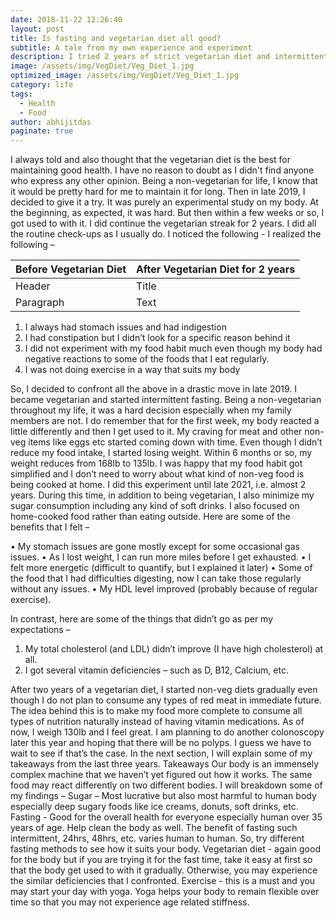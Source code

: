 ```yaml
---
date: 2018-11-22 12:26:40
layout: post
title: Is fasting and vegetarian diet all good?
subtitle: A tale from my own experience and experiment
description: I tried 2 years of strict vegetarian diet and intermittent fasting and this is what I learned.
image: /assets/img/VegDiet/Veg_Diet_1.jpg
optimized_image: /assets/img/VegDiet/Veg_Diet_1.jpg
category: life
tags:
  - Health
  - Food
author: abhijitdas
paginate: true
---
```

I always told and also thought that the vegetarian diet is the best for maintaining good health. I have no reason to doubt as I didn't find anyone who express any other opinion. Being a non-vegetarian for life, I know that it would be pretty hard for me to maintain it for long. Then in late 2019, I decided to give it a try. It was purely an experimental study on my body. At the beginning, as expected, it was hard. But then within a few weeks or so, I got used to with it. I did continue the vegetarian streak for 2 years. I did all the routine check-ups as I usually do. I noticed the following -
 I realized the following –

 | Before Vegetarian Diet    | After Vegetarian Diet for 2 years |
| ----------- | ----------- |
| Header      | Title       |
| Paragraph   | Text        |
1.	I always had stomach issues and had indigestion
2.	I had constipation but I didn’t look for a specific reason behind it
3.	I did not experiment with my food habit much even though my body had negative reactions to some of the foods that I eat regularly.
4.	I was not doing exercise in a way that suits my body

So, I decided to confront all the above in a drastic move in late 2019. I became vegetarian and started intermittent fasting. Being a non-vegetarian throughout my life, it was a hard decision especially when my family members are not. I do remember that for the first week, my body reacted a little differently and then I get used to it. My craving for meat and other non-veg items like eggs etc started coming down with time. Even though I didn’t reduce my food intake, I started losing weight. Within 6 months or so, my weight reduces from 168lb to 135lb. I was happy that my food habit got simplified and I don’t need to worry about what kind of non-veg food is being cooked at home. I did this experiment until late 2021, i.e. almost 2 years. During this time, in addition to being vegetarian, I also minimize my sugar consumption including any kind of soft drinks. I also focused on home-cooked food rather than eating outside. Here are some of the benefits that I felt –

•	My stomach issues are gone mostly except for some occasional gas issues.
•	As I lost weight, I can run more miles before I get exhausted.
•	I felt more energetic (difficult to quantify, but I explained it later)
•	Some of the food that I had difficulties digesting, now I can take those regularly without any issues.
•	My HDL level improved (probably because of regular exercise).

In contrast, here are some of the things that didn’t go as per my expectations –
1.	My total cholesterol (and LDL) didn’t improve (I have high cholesterol) at all.
2.	I got several vitamin deficiencies – such as D, B12, Calcium, etc.

After two years of a vegetarian diet, I started non-veg diets gradually even though I do not plan to consume any types of red meat in immediate future. The idea behind this is to make my food more complete to consume all types of nutrition naturally instead of having vitamin medications. As of now, I weigh 130lb and I feel great. I am planning to do another colonoscopy later this year and hoping that there will be no polyps. I guess we have to wait to see if that’s the case. In the next section, I will explain some of my takeaways from the last three years.
Takeaways
Our body is an immensely complex machine that we haven’t yet figured out how it works. The same food may react differently on two different bodies. I will breakdown some of my findings –
Sugar – Most lucrative but also most harmful to human body especially deep sugary foods like ice creams, donuts, soft drinks, etc.
Fasting - Good for the overall health for everyone especially human over 35 years of age. Help clean the body as well. The benefit of fasting such intermittent, 24hrs, 48hrs, etc. varies human to human. So, try different fasting methods to see how it suits your body.
Vegetarian diet - again good for the body but if you are trying it for the fast time, take it easy at first so that the body get used to with it gradually. Otherwise, you may experience the similar deficiencies that I confronted.
Exercise - this is a must and you may start your day with yoga. Yoga helps your body to remain flexible over time so that you may not experience age related stiffness.
